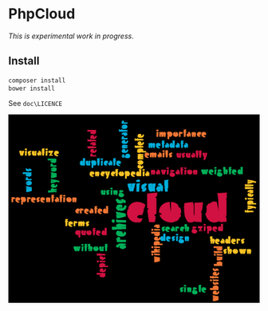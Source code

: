 # PhpCloud

*This is experimental work in progress*.

## Install

```
composer install
bower install
```

See `doc\LICENCE`

![Cloud example](https://github.com/sixty-nine/php-cloud/blob/master/doc/cloud.png)
